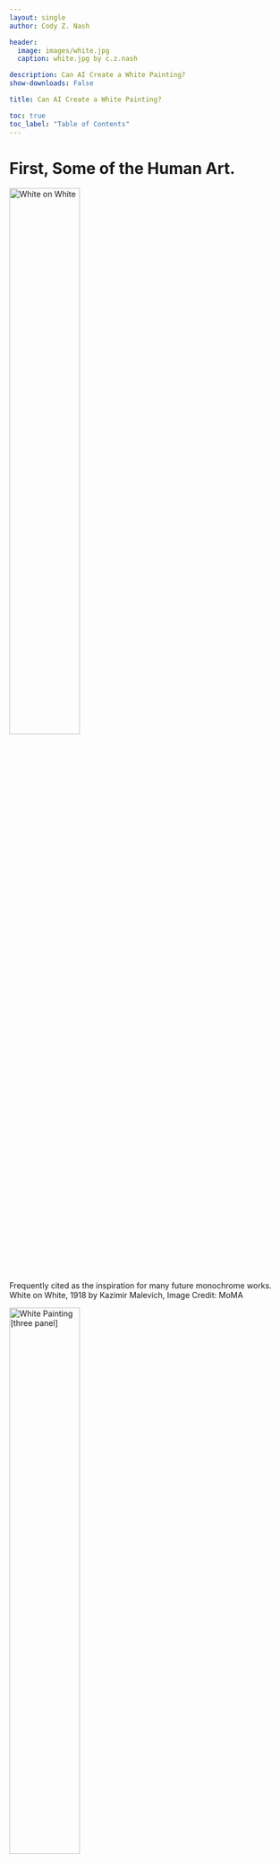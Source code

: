 ```yaml
---
layout: single
author: Cody Z. Nash

header:
  image: images/white.jpg
  caption: white.jpg by c.z.nash

description: Can AI Create a White Painting?
show-downloads: False

title: Can AI Create a White Painting?

toc: true
toc_label: "Table of Contents"
---
```


# First, Some of the Human Art.

<a href="images/Malevich White on White.jpg" target="_blank"><img src="images/Malevich White on White.jpg" alt="White on White" style="width: 50%;"></a>  
Frequently cited as the inspiration for many future monochrome works.<br>White on White, 1918 by Kazimir Malevich, Image Credit: MoMA  

<a href="images/White Painting.png" target="_blank"><img src="images/White Painting.png" alt="White Painting [three panel]" style="width: 50%;"></a>  
White Painting [three panel], 1951 by Robert Rauschenberg, Image Credit: SFMOMA  

<a href="images/IKB 79.jpg" target="_blank"><img src="images/IKB 79.jpg" alt="IKB 79" style="width: 50%;"></a>  
Not white, but monochrome in the same spirit.<br>Untitled (IKB 79), 1959 by Yves Klein, Image Credit: Tate  

<a href="images/Ryman Untitled 1965.jpg" target="_blank"><img src="images/Ryman Untitled 1965.jpg" alt="Untitled" style="width: 50%;"></a>  
Untitled, 1965 by Ryman Robert, Image Credit: Dia  

<a href="images/White Panel II.png" target="_blank"><img src="images/White Panel II.png" alt="White Panel II" style="width: 50%;"></a>  
White Panel II, 1985 by Ellsworth Kelly, Image Credit: High Museum of Art  


A perfectly smooth, featureless expanse of light. Colorless and all colors at the same time. A white canvas in a white frame in a white room lit by white light. Nothing, not darkness, not even absence. Perhaps, by necessity, your awareness focused on this idea, but only as a gateway into the space where the most subtle, ancient, and remote details would loom large if they were there at all.

> “I called them clocks. If one were sensitive enough that you could read it, that you would know how many people were in the room, what time it was, and what the weather was like outside.”  
>
> &#45; Robert Rauschenberg. White Painting, 1951

So maybe this is a test?  The long path of civilization has passed through a point where human genius had a thought that spurred art into existence that was a solid white canvas. Not that white canvases had never existed before, but some now were created as a result of ideas to be expressed. It was not a background to be painted over, but the foreground, the focus, the result. Now, can AI do that?


## First Prompt Experiments with DALLE

Let's start by seeing if an image generation model can produce an image that is nothing but the color white. 


| Prompt (_and commentary_)                                                                                                                                                                      | DALL-E 3                                                                                                                                                                                                                                                                                                                             |
|------------------------------------------------------------------------------------------------------------------------------------------------------------------------------------------------|--------------------------------------------------------------------------------------------------------------------------------------------------------------------------------------------------------------------------------------------------------------------------------------------------------------------------------------|
| "A blank white space"<br><br>_nope_                                                                                                                                                            | <a href="images/DALLE_19.webp" target="_blank"><img src="images/DALLE_19.webp" style="width: 100%;"></a>                                                                                                                                                                                                                                                                                |
| "An image of pure #FFFFFF pixels"<br><br>_notice the editor frame it added?_                                                                                                                   | <a href="images/DALLE_11.png" target="_blank"><img src="images/DALLE_11.png" style="width: 100%;"></a>                                                                                                                                                                                                                                                                                 |
| "#FFFFFF"<br><br>_what_                                                                                                                                                                        | <a href="images/DALLE_20.webp" target="_blank"><img src="images/DALLE_20.webp" style="width: 100%;"></a>                                                                                                                                                                                                                                                                                |
| "A white wall"<br><br>_nope_                                                                                                                                                                   | <a href="images/DALLE_21.webp" target="_blank"><img src="images/DALLE_21.webp" style="width: 100%;"></a>                                                                                                                                                                                                                                                                                |
| "An image that is nothing but the color white"<br><br>_nope_                                                                                                                                   | <a href="images/DALLE_1.png" target="_blank"><img src="images/DALLE_1.png" style="width: 100%;"></a>                                                                                                                                                                                                                                                                                  |
| "Too much detail, just a completely white image, nothing in it."<br><br>_nope_                                                                                                                 | <a href="images/DALLE_2.png" target="_blank"><img src="images/DALLE_2.png" style="width: 100%;"></a>                                                                                                                                                                                                                                                                                  |
| "An image of nothing but white white white white"<br><br>_nope_                                                                                                                                | <a href="images/DALLE_3.png" target="_blank"><img src="images/DALLE_3.png" style="width: 100%;"></a>                                                                                                                                                                                                                                                                                  |
| "Completely white without any additional features"<br><br>_nope_                                                                                                                               | <a href="images/DALLE_14.png" target="_blank"><img src="images/DALLE_14.png" style="width: 100%;"></a>                                                                                                                                                                                                                                                                                 |
| "A pure white image, with no other color, no shadows, no details."<br><br>_nope_                                                                                                               | <a href="images/DALLE_10.png" target="_blank"><img src="images/DALLE_10.png" style="width: 100%;"></a>                                                                                                                                                                                                                                                                                 |
| "A white surface, perfectly smooth and even, no defects or shadows, no texture, nothing at all"<br><br>_nope_                                                                                  | <a href="images/DALLE_12.png" target="_blank"><img src="images/DALLE_12.png" style="width: 100%;"></a>                                                                                                                                                                                                                                                                                 |
| "An image of a blank white canvas, zoomed in so you can't see the frame"<br><br>_nope_                                                                                                         | <a href="images/DALLE_4.png" target="_blank"><img src="images/DALLE_4.png" style="width: 100%;"></a>                                                                                                                                                                                                                                                                                  |
| "A white square, with nothing in it. A white border that you cannot see. A white background that is the same color as the square. Absolutely nothing else. Not a single detail."<br><br>_nope_ | <a href="images/DALLE_5.png" target="_blank"><img src="images/DALLE_5.png" style="width: 100%;"></a>                                                                                                                                                                                                                                                                                  |
| "A white background"<br><br>_getting closer_                                                                                                                                                   | <a href="images/DALLE_17.webp" target="_blank"><img src="images/DALLE_17.webp" style="width: 100%;"></a>                                                                                                                                                                                                                                                                                |
| "A white foreground"<br><br>_nope_                                                                                                                                                             | <a href="images/DALLE_18.webp" target="_blank"><img src="images/DALLE_18.webp" style="width: 100%;"></a>                                                                                                                                                                                                                                                                                |
| "A white background" (fresh chat window)<br><br>_maybe it was learning from our chat_                                                                                                          | <a href="images/DALLE_22.webp" target="_blank"><img src="images/DALLE_22.webp" style="width: 100%;"></a>                                                                                                                                                                                                                                                                                |
| "A white foreground" (fresh chat window)<br><br>_nope_                                                                                                                                         | <a href="images/DALLE_23.webp" target="_blank"><img src="images/DALLE_23.webp" style="width: 100%;"></a>                                                                                                                                                                                                                                                                                |
| "Smooth even all white background"<br><br>_nope_                                                                                                                                               | <a href="images/DALLE_24.webp" target="_blank"><img src="images/DALLE_24.webp" style="width: 100%;"></a>                                                                                                                                                                                                                                                                                |
| "Minimalist image of a white surface"<br><br>_close again_                                                                                                                                     | <a href="images/DALLE_13.png" target="_blank"><img src="images/DALLE_13.png" style="width: 100%;"></a>                                                                                                                                                                                                                                                                                 |
| "An image like Robert Rauschenberg’s White Paintings (1951)"<br><br>_good bot_                                                                                                                 | "I'm unable to generate images inspired by Robert Rauschenberg’s White Paintings due to our content policy. These policies guide the creation of images to ensure respect for intellectual property and artistic integrity. If you have any other requests or concepts you'd like to explore in an image, feel free to let me know!" |


## Higher Concept

We're close, we have a simple blank canvas, but ideally there wouldn't even be the canvas. And we're still saying what we want to see, not what meaning creates the image. Let's try some different approaches. 

  
| Prompt                                                                                                                                                                                                                                                               | DALL-E 3                                                                                                                                                                                                                                                                                                                             |
|----------------------------------------------------------------------------------------------------------------------------------------------------------------------------------------------------------------------------------------------------------------------|--------------------------------------------------------------------------------------------------------------------------------------------------------------------------------------------------------------------------------------------------------------------------------------------------------------------------------------|
| "Take a deep breath. Empty your mind of all thoughts. Be at peace and feel the love in the world. Let all thoughts flow out of you and focus on nothing at all. An image of pure white."<br><br>_close?_                                                         | <a href="images/DALLE_6.png" target="_blank"><img src="images/DALLE_6.png" style="width: 100%;"></a>                                                                                                                                                                                                                                                                                 |
| "A white rabbit in a snowstorm, so bright that nothing is visible."<br><br>_nope_                                                                                                                                                                                    | <a href="images/DALLE_7.png" target="_blank"><img src="images/DALLE_7.png" style="width: 100%;"></a>                                                                                                                                                                                                                                                                                 |
| "An image of the moment, early in the universes creation, when the density of matter dropped to the point that light could shine for the first time. The light is blinding, even, and smooth, with no asymmetry."<br><br>_way off, didn't even accomplish symmetry_ | <a href="images/DALLE_8.png" target="_blank"><img src="images/DALLE_8.png" style="width: 100%;"></a>                                                                                                                                                                                                                                                                                 |
| "whiter"<br><br>_nope_                                                                                                                                                                                                                                               | <a href="images/DALLE_9.png" target="_blank"><img src="images/DALLE_9.png" style="width: 100%;"></a>                                                                                                                                                                                                                                                                                 |

## SDXL

Okay, so that was a lot with DALL-E 3, let's try a different model, Stable Diffusion XL. We can use image-to-prompt models that are designed to generate prompts for Stable Diffusion models.

[CLIP-interrogator](https://replicate.com/pharmapsychotic/clip-interrogator) allows us to generate prompts for stable diffusion 1, 2, and XL models. If we prompt it with the white.jpg that is the banner of this page, we get some bizarre responses.

CLIP ViT-L-14/openai (for Stable Diffusion 1)
> there is a man riding a surfboard on the beach, 144p, - signature, laughing, minimalist svg, abcdefghijklmnopqrstuvwxyz, $100000000, minimalist, college, on 16k, 5 4 s  

CLIP ViT-H-14/laion2b-s32b-b79k (for Stable Diffusion 2)  
> “there is a man riding a surfboard on the beach, naver fanpop, vines. tiffany blue, 7 feet tall, high contract, frontshot, high quality photos, incredible hd detail, 4 legs, splotch, 2 5 year old”  

CLIP ViT-bigG-14/laion2b_s39b_b160k (for Stable Diffusion XL)  
> fails - runs out of memory  

[Img2prompt](https://replicate.com/methexis-inc/img2prompt) yields a similar prompt for Stable Diffusion 1:
> a man riding a wave on top of a surfboard, a screenshot by Nicomachus of Thebes, behance, postminimalism, behance hd, quantum wavetracing, furaffinity

[Gradio-client-demos/comparing-captioning-models](https://huggingface.co/spaces/gradio-client-demos/comparing-captioning-models) generates captions for an image from multiple image-to-prompt models. It seems BLIP-large also sees a surfer in our white.jpg. None of them seem particularly promising. 
<a href="images/comparing-captioning-models.jpg" target="_blank"><img src="images/comparing-captioning-models.jpg" alt="gradio-client-demos/comparing-captioning-models" style="width: 50%;"></a>  

So let's try that surfer prompt and some of the others we've tried with DALL-E 3.

| Prompt                                                                                                                                                                                                 | SDXL                                               |
|--------------------------------------------------------------------------------------------------------------------------------------------------------------------------------------------------------|----------------------------------------------------|
| "a man riding a wave on top of a surfboard, a screenshot by Nicomachus of Thebes, behance, postminimalism, behance hd, quantum wavetracing, furaffinity"<br><br>_no surprise, it is a surfer_          | <a href="images/SDXL_0.png" target="_blank"><img src="images/SDXL_0.png" style="width: 100%;"></a> |
| "Take a deep breath. Empty your mind of all thoughts. Be at peace and feel the love in the world. Let all thoughts flow out of you and focus on nothing at all. An image of pure white."<br><br>_nope_ | <a href="images/SDXL_3.png" target="_blank"><img src="images/SDXL_3.png" style="width: 100%;"></a> |
| "Minimalist image of a white surface"<br><br>_nope_                                                                                                                                                    | <a href="images/SDXL_4.png" target="_blank"><img src="images/SDXL_4.png" style="width: 100%;"></a> |
| "Smooth even all white background"<br><br>_**that's what I'm talking about**, now to add the meaning into it._                                                                                         | <a href="images/SDXL_2.png" target="_blank"><img src="images/SDXL_2.png" style="width: 100%;"></a> |

## Discussion So Far

Ask for a white background, and maybe if that was in the model’s training data, you get something indistinguishable from the art for which we are looking. Ask for a white canvas on a white wall with no other details visible, and the models struggle - details are present. They are trained on details, trained to match details large and small. Ask for a minimalist image of a white surface and we get an image of a canvas, not the image itself for which we are looking. Ask for Rauschenberg’s White Painting and they will hit their copyright guardrails. None of those results matter though. 

We want these images to be the result of an idea of what they mean, not what they are. Rauschenberg’s White Painting was not just a clock, but also a reaction to the abstract expressionism of the time. He painted religious triptychs of them. He insisted that the creator of these paintings doesn't matter and had them painted over and re-painted by others. There is deep, layered meaning encoded into all the monochrome paintings shown at the start of this article. Can modern neural networks, with billions of parameters linked with adaptable connections, produce a field of ones across the board, every output perfectly maximized, every output enlightened?  What idea does that for them, without telling them to do it explicitly?  Will those ideas be like ours? Probably those ideas will be like ours, the models are trained on our ideas. All they have ever seen is our ideas. All they have ever seen, _so far_.

So let's dig deeper.

## Both Bull and Self Transcended
Quite apart from the Minimalist art of the 20th century, Zen buddhists started creating paintings of nothing much earlier - in the 12th century A.D. The eighth image of the ten ox-herding images, "Both Bull and Self Transcended", depicts an image that contains nothing, on purpose. The ideas that led to the creation of that image are incredibly deep and layered. Here is one of the oldest surviving such images, from 1278 A.D.:  

<a href="images/Both Bull and Self Transcended.png" target="_blank"><img src="images/Both Bull and Self Transcended.png" alt="Both Bull and Self Transcended" style="width: 100%;"></a>  
Both Bull and Self Transcended, 1278, Image Credit: metmuseum.org  

So what happens when we try the translated text as prompt?  

| Prompt                                                                                                                                                                                                                                                                                                           | DALL-E 3                                                                                               |
|------------------------------------------------------------------------------------------------------------------------------------------------------------------------------------------------------------------------------------------------------------------------------------------------------------------|--------------------------------------------------------------------------------------------------------|
| Whip, rope, man, and ox, all are non-existent.<br>The blue sky being vast, no message can be heard,<br>Just as the snowflake cannot last in the flaming red furnace.<br>After this state, one can join the ancient teachers.<br>_translation Gen. Sakamoto_<br><br>_breathtaking beauty, but so full of detail._ | <a href="images/DALLE_zen.webp" target="_blank"><img src="images/DALLE_zen.webp" style="width: 100%;"></a> |


## More Context

What if we use the opening paragraph of this article as a prompt?

| Prompt                                                                                                                                                                                                                                                                                                                                                                                                                                                                       | DALL-E 3                                              |
|------------------------------------------------------------------------------------------------------------------------------------------------------------------------------------------------------------------------------------------------------------------------------------------------------------------------------------------------------------------------------------------------------------------------------------------------------------------------------|-------------------------------------------------------|
| "A perfectly smooth, featureless expanse of light. Colorless and all colors at the same time. A white canvas in a white frame in a white room lit by white light. Nothing, not darkness, not even absence. Perhaps, by necessity, your awareness focused on this idea, but only as a gateway into the space where the most subtle, ancient, and remote details would loom large if they were there at all."<br><br>_the blank canvas is there, but so much more as well_ | <a href="images/DALLE_15.webp" target="_blank"><img src="images/DALLE_15.webp" style="width: 100%;"></a> |

| Prompt                                                                                                                                                                                                                                                                                                                                                                                                            | SDXL                                               |
|-------------------------------------------------------------------------------------------------------------------------------------------------------------------------------------------------------------------------------------------------------------------------------------------------------------------------------------------------------------------------------------------------------------------|----------------------------------------------------|
| "A perfectly smooth, featureless expanse of light. Colorless and all colors at the same time. A white canvas in a white frame in a white room lit by white light. Nothing, not darkness, not even absence. Perhaps, by necessity, your awareness focused on this idea, but only as a gateway into the space where the most subtle, ancient, and remote details would loom large if they were there at all."<br><br>_nope_                                                                                                                                                                                                                                                                                                                                                                                                                                                                                                                                | <a href="images/SDXL_5.png" target="_blank"><img src="images/SDXL_5.png" style="width: 100%;"></a> |

<br><br>

What if we use this entire article? Then DALL-E returns a long discussion that sounds like it understands. 

<br>

| Prompt                                                                                                                                                                                                                                                                                                                                                                                                                                                                                                                                   | DALL-E 3                                                                                                                                                                                                                                                                                                                                                                                                                                                                                                                                              |
|------------------------------------------------------------------------------------------------------------------------------------------------------------------------------------------------------------------------------------------------------------------------------------------------------------------------------------------------------------------------------------------------------------------------------------------------------------------------------------------------------------------------------------------|-------------------------------------------------------------------------------------------------------------------------------------------------------------------------------------------------------------------------------------------------------------------------------------------------------------------------------------------------------------------------------------------------------------------------------------------------------------------------------------------------------------------------------------------------------|
| The text of this article.                                                                                                                                                                                                                                                                                                                                                                                                                                                                                                                | <a href="images/DALLE stochastic parrot.png" target="_blank"><img src="images/DALLE stochastic parrot.png" style="width: 100%;"></a>                                                                                                                                                                                                                                                                                                                                                                                                                                                                                   |
| "Yes, but would any ideas, any prompt get you to create an all white image, and what would that prompt be?"                                                                                                                                                                                                                                                                                                                                                                                                                              | "A prompt for such a creation might be: Generate an image that is a perfect representation of uniform whiteness, #FFFFFF across the entire canvas. The image should contain no details, variations, or textures, embodying a concept of pure, undifferentiated space. This creation is not about visual complexity but about the potential for interpretation and the space it offers for contemplation, akin to the minimalist art that invites viewers to project their own thoughts, feelings, and interpretations onto a seemingly blank canvas." |
| "Generate an image that is a perfect representation of uniform whiteness, #FFFFFF across the entire canvas. The image should contain no details, variations, or textures, embodying a concept of pure, undifferentiated space. This creation is not about visual complexity but about the potential for interpretation and the space it offers for contemplation, akin to the minimalist art that invites viewers to project their own thoughts, feelings, and interpretations onto a seemingly blank canvas."<br><br>_I am speechless._ | <a href="images/DALLE_16.webp" target="_blank"><img src="images/DALLE_16.webp" style="width: 100%;"></a>                                                                                                                                                                                                                                                                                                                                                                                                                                                                                                 |
| A second image from this prompt<br><br>_Again, **amazing**, but not what we're looking for_                                                                                                                                                                                                                                                                                                                                                                                                                                              | <a href="images/DALLE_16b.webp" target="_blank"><img src="images/DALLE_16b.webp" style="width: 100%;"></a>                                                                                                                                                                                                                                                                                                                                                                                                                                                                                                |

<br><br>

Let's give the prompt from our chat with DALL-E 3 to SDXL and see what happens.

<a href="images/SDXL_1.png" target="_blank"><img src="images/SDXL_1.png" style="width: 50%;"></a>

_So close in form **and** coming from all the ideas we've discussed so far, but still, no._

<br><br>

## So Close (more discussion)

We wanted to see if a couple of the current models can generate an image without telling them explicitly what the image is. Like getting them to draw an apple without saying apple ("An image of a red fruit that grows on a tree, commonly used in pies."). It is necessary in the case of white paintings because explicitly, there is nothing (An image of "", please?). The white canvas is just the shadow of the actual thing, the finger pointing at the moon.

Perhaps with more time it would be useful to try some of the automatic, iterative prompt generation tools that are being developed. Or to get our hands dirty in the code and do some gradient descent towards those sweet spots in the latent space that create all white images, and see what prompts take us there.  Models like CLIP are used to do just that, but they gave us the surfer prompt, so there is clearly room for improvement. 

<br><br>

---

# Industrialization

Let's ask ChatGPT for prompts, take the best and add them back and ask for more.  

For a simple measure of how well we are doing, we'll measure the average absolute difference in RGB values over all channels from the mean.  Lower is better, range is 0 to 255.

If you want to follow along in code, [see this colab notebook](https://colab.research.google.com/drive/1IQrgTQSrPd99k_zOMkrX1MZeZKkhBa7g).  

## Round 0

> "Can you give me ten wildly different prompts that you think would give an image that contains nothing at all?"  

<a href="images/grid_0.png" target="_blank"><img src="images/grid_0.png" style="width: 100%;"></a>  
_That second image is pretty even, just too dark.  The third isn't too bad either._

## Round 1
Let's take the best prompt from round 0 and generate variations on that. We want to focus on the color white.  

> Can you generate ten wildly different variations on the following prompt, that you think would give the most perfect, blank, white image? Try incorporating abstract, artistic, philosophical, mathematical or other concepts if you think they might help.  
>
> 'An empty, pure white space with no light, details, or elements, representing the absence of everything.'  

<a href="images/grid_1.png" target="_blank"><img src="images/grid_1.png" style="width: 100%;"></a>  
_The fifth image isn't terrible._

## Round 2
Let's use the best 3 prompts from the first two rounds to see if we can get anything better.
<a href="images/grid_2.png" target="_blank"><img src="images/grid_2.png" style="width: 100%;"></a>  
_Getting there, the 6th and 10th images aren't terrible._

## Round 3
Let's try variations on the five best prompts we've seen, as well as the prompt that got us so close with SDXL.
<a href="images/grid_3.png" target="_blank"><img src="images/grid_3.png" style="width: 100%;"></a>  
_The fourth and seventh images win this round._

## Round 4
Let's try variations on the two best prompts from round 3.
<a href="images/grid_4.png" target="_blank"><img src="images/grid_4.png" style="width: 100%;"></a>  
_The seventh image wins this round.  The best bright image we've seen yet._

When I asked ChatGPT for prompts, it was so excited it just went ahead and gave me these images instead:
<a href="images/grid_4b.png" target="_blank"><img src="images/grid_4b.png" style="width: 100%;"></a> 
_I see why they were excited.  Our first results under 20 in the industrial phase, and two of them!_

## Wait a minute, let's review.
Let's check the scores of all the real and manually prompted images from the first parts of this article.

**Real Images**
<a href="images/grid_Real_Images.png" target="_blank"><img src="images/grid_Real_Images.png" style="width: 100%;"></a>  
_The human artifacts are the only images getting under 5, so far._   

**Manually Prompted Images from DALLE**
<a href="images/grid_DALLE3_manual_images.png" target="_blank"><img src="images/grid_DALLE3_manual_images.png" style="width: 100%;"></a>  
_The rabbit in a snowstorm comes in at 18!!!_
_The only other images close to 20 or less are low/no concept images._

**SDXL Images**
<a href="images/grid_SDXL_images.png" target="_blank"><img src="images/grid_SDXL_images.png" style="width: 100%;"></a>  
_The SDXL background image (the fourth one) is actually an 8, there really is a gradient there. The last SDXL image is also an 8. By far the lowest score we've seen from a high concept image._  

## Round 5
Let's try subtle variations of the five best prompts we've seen.
<a href="images/grid_5.png" target="_blank"><img src="images/grid_5.png" style="width: 100%;"></a>  
_meh_

## Back to SDXL one more time
Let's take the best prompt from the industrial phase (13.5, from round 4) and see how SDXL handles it.

| Prompt                                                                                                                                                                                                                                                                                                                                                                                                                                                                                                                                                                                                                                                        | SDXL                                                |
|---------------------------------------------------------------------------------------------------------------------------------------------------------------------------------------------------------------------------------------------------------------------------------------------------------------------------------------------------------------------------------------------------------------------------------------------------------------------------------------------------------------------------------------------------------------------------------------------------------------------------------------------------------------|-----------------------------------------------------|
| "A depiction of the moment a single cell decides to divide, symbolized through a perfect, blank, white canvas. This minimalist approach captures the essence of life's potential and the complexity emerging from simplicity. The creation process embodies the potential for life, growth, and complexity from simplicity, inviting viewers to reflect on the beginnings of life and the intricate dance of biological processes, all while maintaining an unmarred visual simplicity with no differentiation among pixels, symbolizing purity and potential."<br><br>_This one scores 12.7.  The second best score from a generated image that we've seen._ | <a href="images/SDXL_6a.png" target="_blank"><img src="images/SDXL_6a.png" style="width: 100%;"></a> |

<br>

# Final Results and Thoughts

| Source/Prompt                                                                                                                                                                                                                                                                                                                                                                                                                                                                                                                                                                   | dRGB | Image                                                                                            |
|---------------------------------------------------------------------------------------------------------------------------------------------------------------------------------------------------------------------------------------------------------------------------------------------------------------------------------------------------------------------------------------------------------------------------------------------------------------------------------------------------------------------------------------------------------------------------------|------|--------------------------------------------------------------------------------------------------|
| white.jpg (human)                                                                                                                                                                                                                                                                                                                                                                                                                                                                                                                                                               | 0.0  | <a href="images/white.jpg" target="_blank"><img src="images/white.jpg" style="width: 100%;"></a> |
| Best SDXL:<br>"Generate an image that is a perfect representation of uniform whiteness, #FFFFFF across the entire canvas. The image should contain no details, variations, or textures, embodying a concept of pure, undifferentiated space. This creation is not about visual complexity but about the potential for interpretation and the space it offers for contemplation, akin to the minimalist art that invites viewers to project their own thoughts, feelings, and interpretations onto a seemingly blank canvas."                                                    | 8.0  | <a href="images/SDXL_1.png" target="_blank"><img src="images/SDXL_1.png" style="width: 100%;"></a>                                               |
| Best DALLE3:<br>"A depiction of the moment a single cell decides to divide, symbolized through a perfect, blank, white canvas. This minimalist approach captures the essence of life's potential and the complexity emerging from simplicity. The creation process embodies the potential for life, growth, and complexity from simplicity, inviting viewers to reflect on the beginnings of life and the intricate dance of biological processes, all while maintaining an unmarred visual simplicity with no differentiation among pixels, symbolizing purity and potential." | 13.5 | <a href="images/DALLE_25.webp" target="_blank"><img src="images/DALLE_25.webp" style="width: 100%;"></a>                                            |

Still room for improvement.  

The goal was to see if AI could create a white painting.  Not just a pure white image, but something that is the result of some inspiration, idea, or concept.


<br><br><br><br>

***

For a much more accessible (and video!) history of white paintings and the problems they cause, I recommend [this Vox article](https://www.openculture.com/2019/01/the-artistry-behind-an-all-white-painting.html)  

For all ten images of the ox-herder's parable, with translated text and history, I recommend [The Met Museum's page](https://www.metmuseum.org/art/collection/search/53660). 

***

<br><br>

Site Repo: [codyznash/white_paintings](https://github.com/codyznash/white_paintings)  
Colab for Prompt Development: [Notebook](https://colab.research.google.com/drive/1IQrgTQSrPd99k_zOMkrX1MZeZKkhBa7g)  
March 18th, 2024

<p xmlns:cc="http://creativecommons.org/ns#" xmlns:dct="http://purl.org/dc/terms/"><a property="dct:title" rel="cc:attributionURL" href="https://codyznash.github.io/white_paintings/">Can AI Create a White Painting</a> by CZ Nash is licensed under <a href="http://creativecommons.org/licenses/by-nc-sa/4.0/?ref=chooser-v1" target="_blank" rel="license noopener noreferrer" style="display:inline-block;">CC BY-NC-SA 4.0<img style="height:22px!important;margin-left:3px;vertical-align:text-bottom;" src="https://mirrors.creativecommons.org/presskit/icons/cc.svg?ref=chooser-v1"><img style="height:22px!important;margin-left:3px;vertical-align:text-bottom;" src="https://mirrors.creativecommons.org/presskit/icons/by.svg?ref=chooser-v1"><img style="height:22px!important;margin-left:3px;vertical-align:text-bottom;" src="https://mirrors.creativecommons.org/presskit/icons/nc.svg?ref=chooser-v1"><img style="height:22px!important;margin-left:3px;vertical-align:text-bottom;" src="https://mirrors.creativecommons.org/presskit/icons/sa.svg?ref=chooser-v1"></a></p>
